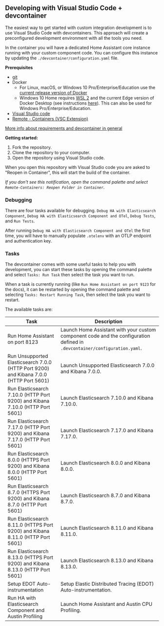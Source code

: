 ## Developing with Visual Studio Code + devcontainer

The easiest way to get started with custom integration development is to use Visual Studio Code with devcontainers. This approach will create a preconfigured development environment with all the tools you need.

In the container you will have a dedicated Home Assistant core instance running with your custom component code. You can configure this instance by updating the `./devcontainer/configuration.yaml` file.

**Prerequisites**

- [git](https://git-scm.com/book/en/v2/Getting-Started-Installing-Git)
- Docker
  -  For Linux, macOS, or Windows 10 Pro/Enterprise/Education use the [current release version of Docker](https://docs.docker.com/install/)
  -   Windows 10 Home requires [WSL 2](https://docs.microsoft.com/windows/wsl/wsl2-install) and the current Edge version of Docker Desktop (see instructions [here](https://docs.docker.com/docker-for-windows/wsl-tech-preview/)). This can also be used for Windows Pro/Enterprise/Education.
- [Visual Studio code](https://code.visualstudio.com/)
- [Remote - Containers (VSC Extension)][extension-link]

[More info about requirements and devcontainer in general](https://code.visualstudio.com/docs/remote/containers#_getting-started)

[extension-link]: https://marketplace.visualstudio.com/items?itemName=ms-vscode-remote.remote-containers

**Getting started:**

1. Fork the repository.
2. Clone the repository to your computer.
3. Open the repository using Visual Studio code.

When you open this repository with Visual Studio code you are asked to "Reopen in Container", this will start the build of the container.

_If you don't see this notification, open the command palette and select `Remote-Containers: Reopen Folder in Container`._

### Debugging

There are four tasks available for debugging. `Debug HA with Elasticsearch Component`, `Debug HA with Elasticsearch Component and OTel`, `Debug Tests`, and `Run Tests`.

After running `Debug HA with Elasticsearch Component and OTel` the first time, you will have to manually populate `.otelenv` with an OTLP endpoint and authentication key.

### Tasks

The devcontainer comes with some useful tasks to help you with development, you can start these tasks by opening the command palette and select `Tasks: Run Task` then select the task you want to run.

When a task is currently running (like `Run Home Assistant on port 9123` for the docs), it can be restarted by opening the command palette and selecting `Tasks: Restart Running Task`, then select the task you want to restart.

The available tasks are:

Task | Description
-- | --
Run Home Assistant on port 8123 | Launch Home Assistant with your custom component code and the configuration defined in `.devcontainer/configuration.yaml`.
Run Unsupported Elasticsearch 7.0.0 (HTTP Port 9200) and Kibana 7.0.0 (HTTP Port 5601) | Launch Unsupported Elasticsearch 7.0.0 and Kibana 7.0.0.
Run Elasticsearch 7.10.0 (HTTP Port 9200) and Kibana 7.10.0 (HTTP Port 5601) | Launch Elasticsearch 7.10.0 and Kibana 7.10.0.
Run Elasticsearch 7.17.0 (HTTP Port 9200) and Kibana 7.17.0 (HTTP Port 5601) | Launch Elasticsearch 7.17.0 and Kibana 7.17.0.
Run Elasticsearch 8.0.0 (HTTPS Port 9200) and Kibana 8.0.0 (HTTP Port 5601) | Launch Elasticsearch 8.0.0 and Kibana 8.0.0.
Run Elasticsearch 8.7.0 (HTTPS Port 9200) and Kibana 8.7.0 (HTTP Port 5601) | Launch Elasticsearch 8.7.0 and Kibana 8.7.0.
Run Elasticsearch 8.11.0 (HTTPS Port 9200) and Kibana 8.11.0 (HTTP Port 5601) | Launch Elasticsearch 8.11.0 and Kibana 8.11.0.
Run Elasticsearch 8.13.0 (HTTPS Port 9200) and Kibana 8.13.0 (HTTP Port 5601) | Launch Elasticsearch 8.13.0 and Kibana 8.13.0.
Setup EDOT Auto-instrumentation | Setup Elastic Distributed Tracing (EDOT) Auto-instrumentation.
Run HA with Elasticsearch Component and Austin Profiling | Launch Home Assistant and Austin CPU Profiling.



